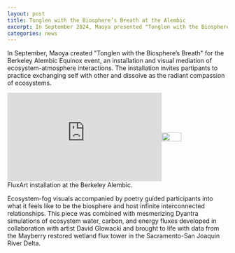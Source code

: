 ```yaml
---
layout: post
title: Tonglen with the Biosphere’s Breath at the Alembic
excerpt: In September 2024, Maoya presented "Tonglen with the Biosphere’s Breath" an installation and visual mediation of ecosystem-atmosphere interactions.
categories: news
---
```


In September, Maoya created "Tonglen with the Biosphere’s Breath" for the Berkeley Alembic Equinox event, an installation and visual mediation of ecosystem-atmosphere interactions. The installation invites partipants to practice exchanging self with other and dissolve as the radiant compassion of ecosystems. 

<div style="display: flex; align-items: center; justify-content: center;">
  <div style="width: 70%; position: relative; padding-bottom: 40%; overflow: hidden;">
    <iframe 
      style="position: absolute; top: 0; left: 0; width: 100%; height: 100%;"
      src="https://drive.google.com/file/d/1f3amv1SkLwRlS8XmLoIQXa244PEWMTH2/preview"
      frameborder="0" 
      allowfullscreen>
    </iframe>
  </div>
  <img src="https://fluxnetart.github.io/images/1_alembic.png" style="width: 30%; flex-shrink: 0;">
</div>
<figcaption>FluxArt installation at the Berkeley Alembic.</figcaption>

Ecosystem-fog visuals accompanied by poetry guided participants into what it feels like to be the biosphere and host infinite interconnected relationships. This piece was combined with mesmerizing Dyantra simulations of ecosystem water, carbon, and energy fluxes developed in collaboration with artist David Glowacki and brought to life with data from the Mayberry restored wetland flux tower in the Sacramento-San Joaquin River Delta.

<div class="video-iframe" style="display: none;">
        <iframe src="https://drive.google.com/file/d/1ZcHyv0-1kxPS0rGpaO9kX3jKqDlNN431/preview" frameborder="0" allowfullscreen></iframe>
</div>
